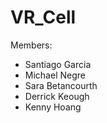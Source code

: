 # VR_Cell

Members:
- Santiago Garcia
- Michael Negre
- Sara Betancourth 
- Derrick Keough
- Kenny Hoang
